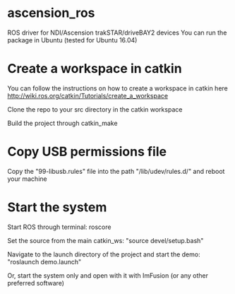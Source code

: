 # ascension_ros
ROS driver for NDI/Ascension trakSTAR/driveBAY2 devices
You can run the package in Ubuntu (tested for Ubuntu 16.04)

# Create a workspace in catkin
 
You can follow the instructions on how to create a workspace in catkin here http://wiki.ros.org/catkin/Tutorials/create_a_workspace

Clone the repo to your src directory in the catkin workspace

Build the project through catkin_make

# Copy USB permissions file

Copy the "99-libusb.rules" file into the path "/lib/udev/rules.d/" and reboot your machine

# Start the system

Start ROS through terminal: roscore

Set the source from the main catkin_ws: "source devel/setup.bash"

Navigate to the launch directory of the project and start the demo: "roslaunch demo.launch"

Or, start the system only and open with it with ImFusion (or any other preferred software)

